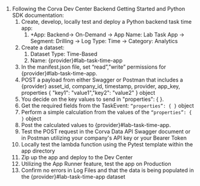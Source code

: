 1. Following the Corva Dev Center Backend Getting Started and Python SDK documentation: 
   1. Create, develop, locally test and deploy a Python backend task time app: 
      1. +App: Backend→ On-Demand → App Name: Lab Task App → Segment: Drilling → Log Type: Time → Category: Analytics
   2. Create a dataset:
      1. Dataset Type: Time-Based
      2. Name: {provider}#lab-task-time-app
   3. In the manifest.json file, set “read”,”write” permissions for  {provider}#lab-task-time-app. 
   4. POST a payload from either Swagger or Postman that includes a {provider} asset_id, company_id, timestamp, provider, app_key, properties { "key1": "value1","key2": "value2" } object
   5. You decide on the key values to send in "properties": { }. 
   6. Get the required fields from the TaskEvent: `“properties”: { }` object
   7. Perform a simple calculation from the values of the `“properties”: { }` object
   8. Post the calculated values to {provider}#lab-task-time-app.
   9.  Test the POST request in the Corva Data API Swagger document or in Postman utilizing your company's API key or your Bearer Token
   10. Locally test the lambda function using the Pytest template within the app directory
   11. Zip up the app and deploy to the Dev Center
   12. Utilizing the App Runner feature, test the app on Production
   13. Confirm no errors in Log Files and that the data is being populated in the {provider}#lab-task-time-app dataset